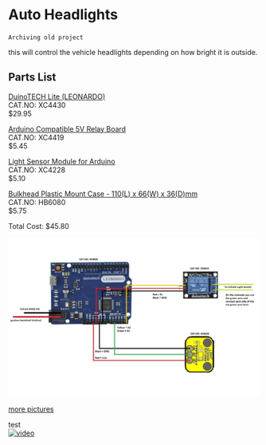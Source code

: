 # Auto Headlights

`Archiving old project`

this will control the vehicle headlights depending on how bright it is outside.



## Parts List

<a href=https://www.jaycar.com.au/duinotech-lite-leonardo/p/XC4430>DuinoTECH Lite (LEONARDO)</a><br>
CAT.NO: XC4430<br>
$29.95<br>

<a href=https://www.jaycar.com.au/arduino-compatible-5v-relay-board/p/XC4419>Arduino Compatible 5V Relay Board</a><br>
CAT.NO: XC4419<br>
$5.45<br>

<a href=https://www.jaycar.com.au/light-sensor-module-for-arduino/p/XC4228>Light Sensor Module for Arduino</a><br>
CAT.NO: XC4228<br>
$5.10<br>

<a href=https://www.jaycar.com.au/bulkhead-plastic-mount-case-110-l-x-66-w-x-36-d-mm/p/HB6080>Bulkhead Plastic Mount Case - 110(L) x 66(W) x 36(D)mm</a><br>
CAT.NO: HB6080<br>
$5.75<br>


Total Cost: $45.80





<img src=https://github.com/stooged/Auto-Headlights/blob/main/pics/Schematic.jpg><br>

<a href=https://github.com/stooged/Auto-Headlights/tree/main/pics>more pictures</a><br>

test<br>
[![video](https://yt-embed.herokuapp.com/embed?v=Y0J4Nsfx5jM)](https://youtu.be/Y0J4Nsfx5jM)
